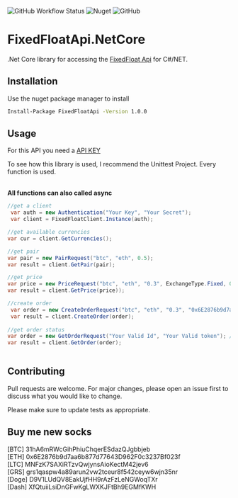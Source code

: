 <img alt="GitHub Workflow Status" src="https://img.shields.io/github/workflow/status/Nix1983/FixedFloatApi.NetCore/CI">   <img alt="Nuget" src="https://img.shields.io/nuget/v/FixedFloatApi">   <img alt="GitHub" src="https://img.shields.io/github/license/Nix1983/FixedFloatApi.NetCore">

# FixedFloatApi.NetCore 

.Net Core library for accessing the [FixedFloat Api](https://fixedfloat.com/api) for C#/NET.

## Installation
Use the nuget package manager to install
```bash
Install-Package FixedFloatApi -Version 1.0.0
```

## Usage
For this API you need a [API KEY](https://fixedfloat.com/?ref=3s9m95mc) <br />

To see how this library is used, I recommend the Unittest Project. Every function is used.<br /><br/>

<b> All functions can also called async</b>
```c#
//get a client
 var auth = new Authentication("Your Key", "Your Secret");
 var client = FixedFloatClient.Instance(auth);

//get available currencies
var cur = client.GetCurrencies();

//get pair
var pair = new PairRequest("btc", "eth", 0.5);
var result = client.GetPair(pair);

//get price
var price = new PriceRequest("btc", "eth", "0.3", ExchangeType.Fixed, 0);
var result = client.GetPrice(price));

//create order
 var order = new CreateOrderRequest("btc", "eth", "0.3", "0x6E2876b9d7aa6b877d77643D962F0c3237Bf023f", ExchangeType.Fixed);
 var result = client.CreateOrder(order);
 
//get order status
var order = new GetOrderRequest("Your Valid Id", "Your Valid token"); // you get id and token from CreateOrder response
var result = client.GetOrder(order);
 
```




## Contributing
Pull requests are welcome. For major changes, please open an issue first to discuss what you would like to change.

Please make sure to update tests as appropriate.


## Buy me new socks
[BTC] 31hA6mRWcGihPhiuChqerESdazQJgbbjeb <br />
[ETH] 0x6E2876b9d7aa6b877d77643D962F0c3237Bf023f <br />
[LTC] MNFzK7SAXiRTzvQwjynsAioKectM42jev6<br />
[GRS] grs1qaspw4a89arun2vw2tceur8f542ceyw6wjn35nr <br />
[Doge] D9V1LUdQV8EakUjfHH9rAzFzLeNGWoqTXr <br />
[Dash] XfQtuiiLsiDnGFwKgLWXKJFtBh9EGMfKWH <br />
